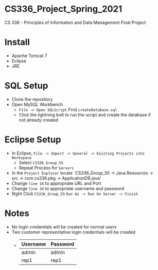 # CS336_Project_Spring_2021
CS 336 - Principles of Information and Data Management Final Project

# Install
- Apache Tomcat 7
- Eclipse
- JRE

# SQL Setup
- Clone the repository
- Open MySQL Workbench
  - `File -> Open SQLScript` Find `createDatabase.sql`
  - Click the lightning bolt to run the script and create the database if not already created

# Eclipse Setup
- In Eclipse, `File -> Import -> General -> Existing Projects into Workspace`
  - Select `CS336_Group_55`
  - Repeat Process for `Servers`
 - In the `Project Explorer` locate `CS336_Group_55 -> Java Resources -> src -> com.cs336.pkg -> ApplicationDB.java'
  - Change `line 16` to appropriate URL and Port
  - Change `line 34` to appropriate username and password
- Right Click `CS336_Group_55` `Run As -> Run On Server -> Finish`

# Notes
- No login credentials will be created for normal users
- Two customer representative login credentials will be created
  - |Username|Password|
    ---|---|
    |admin|admin|
    |rep1|rep1|

  
